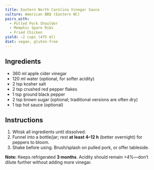 ```yaml
---
title: Eastern North Carolina Vinegar Sauce
culture: American BBQ (Eastern NC)
pairs_with:
  - Pulled Pork Shoulder
  - Memphis Spare Ribs
  - Fried Chicken
yield: ~2 cups (475 ml)
diet: vegan, gluten-free
---
```


## Ingredients
- 360 ml apple cider vinegar
- 120 ml water (optional, for softer acidity)
- 2 tsp kosher salt
- 2 tsp crushed red pepper flakes
- 1 tsp ground black pepper
- 2 tsp brown sugar (optional; traditional versions are often dry)
- 1 tsp hot sauce (optional)

## Instructions
1. Whisk all ingredients until dissolved.
2. Funnel into a bottle/jar; rest **at least 4–12 h** (better overnight) for peppers to bloom.
3. Shake before using. Brush/splash on pulled pork, or offer tableside.

**Note:** Keeps refrigerated **3 months**. Acidity should remain >4%—don’t dilute further without adding more vinegar.
